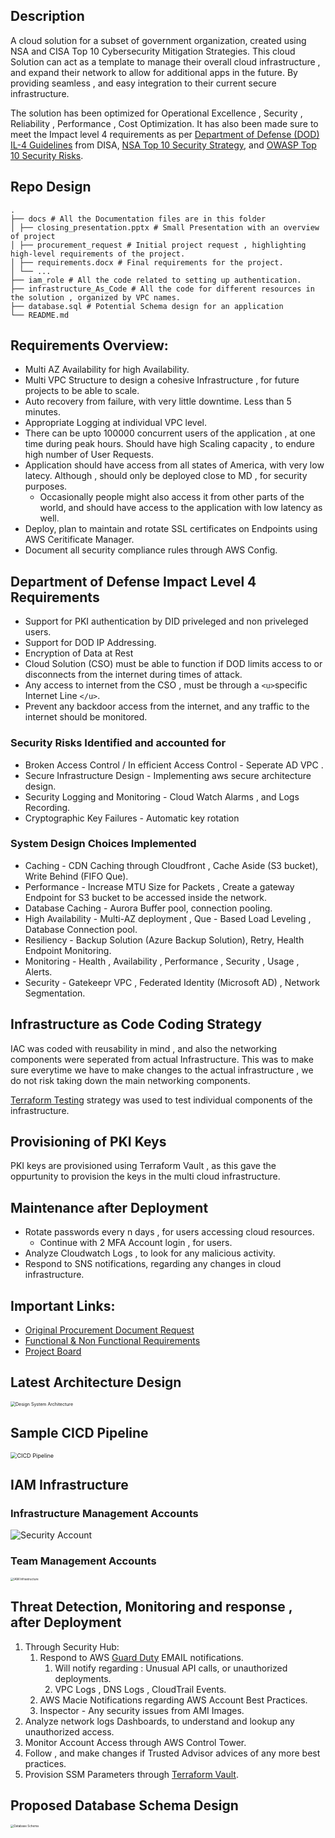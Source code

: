 ## Description

A cloud solution for a subset of government organization, created using NSA and CISA  Top 10 Cybersecurity Mitigation Strategies. This cloud Solution can act as a template to manage their overall cloud infrastructure , and expand their network to allow for additional apps in the future. By providing seamless , and easy integration to their current secure infrastructure.

The solution has been optimized for Operational Excellence , Security , Reliability , Performance , Cost Optimization. It has also been made sure to meet the Impact level 4 requirements as per [Department of  Defense (DOD) IL-4 Guidelines](./docs/DOD_IL_Requirements.pdf) from DISA, [NSA Top 10 Security Strategy](./docs/NSA_Top10_Security_Strategy.pdf), and [OWASP Top 10 Security Risks](https://owasp.org/www-project-top-ten/).

## Repo Design

```
.
├── docs # All the Documentation files are in this folder
│ ├── closing_presentation.pptx # Small Presentation with an overview of project
│ ├── procurement_request # Initial project request , highlighting high-level requirements of the project.
│ ├── requirements.docx # Final requirements for the project.
│ └── ...
├── iam_role # All the code related to setting up authentication. 
├── infrastructure_As_Code # All the code for different resources in the solution , organized by VPC names.
├── database.sql # Potential Schema design for an application
└── README.md

```

## Requirements Overview:

- Multi AZ Availability for high Availability.
- Multi VPC Structure to design a cohesive Infrastructure , for future projects to be able to scale.
- Auto recovery from failure, with very little downtime. Less than 5 minutes.
- Appropriate Logging at individual VPC level.
- There can be upto 100000 concurrent users of the application , at one time during peak hours. Should have high Scaling capacity , to endure high number of User Requests.
- Application should have access from all states of America, with very low latecy. Although , should only be deployed close to MD , for security purposes.
  - Occasionally people might also access it from other parts of the world, and should have access to the application with low latency as well.
- Deploy, plan to maintain and rotate SSL certificates on Endpoints using AWS Ceritificate Manager.
- Document all security compliance rules through AWS Config.

## Department of Defense Impact Level 4 Requirements

- Support for PKI authentication by DID priveleged and non priveleged users.
- Support for DOD IP Addressing.
- Encryption of Data at Rest
- Cloud Solution (CSO) must be able to function if DOD limits access to or disconnects from the internet during times of attack.
- Any access to internet from the CSO , must be through a `<u>`specific Internet Line `</u>`.
- Prevent any backdoor access from the internet, and any traffic to the internet should be monitored.

### Security Risks Identified and accounted for

- Broken Access Control / In efficient Access Control - Seperate AD VPC .
- Secure Infrastructure Design - Implementing aws secure architecture design.
- Security Logging and Monitoring - Cloud Watch Alarms , and Logs Recording.
- Cryptographic Key Failures - Automatic key rotation

### System Design Choices Implemented

* Caching - CDN Caching through Cloudfront , Cache Aside (S3 bucket), Write Behind (FIFO Que).
* Performance - Increase MTU Size for Packets , Create a gateway Endpoint for S3 bucket to be accessed inside the network.
* Database Caching - Aurora Buffer pool, connection pooling.
* High Availability - Multi-AZ deployment , Que - Based Load Leveling , Database Connection pool.
* Resiliency - Backup Solution (Azure Backup Solution), Retry, Health Endpoint Monitoring.
* Monitoring - Health , Availability , Performance , Security , Usage , Alerts.
* Security - Gatekeepr VPC , Federated Identity (Microsoft AD) , Network Segmentation.

## Infrastructure as Code Coding Strategy

IAC was coded with reusability in mind , and also the networking components were seperated from actual Infrastructure. This was to make sure everytime we have to make changes to the actual infrastructure , we do not risk taking down the main networking components.

[Terraform Testing](https://www.hashicorp.com/blog/testing-hashicorp-terraform) strategy was used to test individual components of the infrastructure.

## Provisioning of PKI Keys

PKI keys are provisioned using Terraform Vault , as this gave the oppurtunity to provision the keys in the multi cloud infrastructure.

## Maintenance after Deployment

- Rotate passwords every n days , for users accessing cloud resources.
  - Continue with 2 MFA Account login , for users.
- Analyze Cloudwatch Logs , to look for any malicious activity.
- Respond to SNS notifications, regarding any changes in cloud infrastructure.

## Important Links:

- [Original Procurement Document Request](./docs/procurement_request.pdf)
- [Functional &amp; Non Functional Requirements](./docs/requirements.docx)
- [Project Board](https://github.com/users/arshappleid/projects/4/views/1)

## Latest Architecture Design

<img src="./images/architecture.png" alt="Design System Architecture" style="zoom: 50%;" />

## Sample CICD Pipeline

<img src="./images/cicd_pipeline.png" alt="CICD Pipeline" style="zoom: 65%;" />

## IAM Infrastructure

### Infrastructure Management Accounts

![Security Account](./images/Security_account.png)

### Team Management Accounts

<img src="./images/IAM_Infrastructure.png" alt="IAM Infrastructure" style="zoom: 33%;" />

## Threat Detection, Monitoring and response , after Deployment

1. Through Security Hub:
   1. Respond to AWS [Guard Duty](https://aws.amazon.com/guardduty/) EMAIL notifications.
      1. Will notify regarding : Unusual API calls, or unauthorized deployments.
      2. VPC Logs , DNS Logs , CloudTrail Events.
   2. AWS Macie Notifications regarding AWS Account Best Practices.
   3. Inspector - Any security issues from AMI Images.
2. Analyze network logs Dashboards, to understand and lookup any unauthorized access.
3. Monitor Account Access through AWS Control Tower.
4. Follow , and make changes if Trusted Advisor advices of any more best practices.
5. Provision SSM Parameters through [Terraform Vault](https://registry.terraform.io/providers/hashicorp/vault/latest/docs).

## Proposed Database Schema Design

<img src="./docs/ER_Diagram.png" alt="Database Schema" style="zoom: 33%;" />
